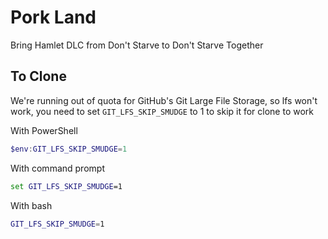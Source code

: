 # Pork Land

Bring Hamlet DLC from Don't Starve to Don't Starve Together

## To Clone

We're running out of quota for GitHub's Git Large File Storage, so lfs won't work, you need to set `GIT_LFS_SKIP_SMUDGE` to 1 to skip it for clone to work

With PowerShell

```powershell
$env:GIT_LFS_SKIP_SMUDGE=1
```

With command prompt

```cmd
set GIT_LFS_SKIP_SMUDGE=1
```

With bash

```bash
GIT_LFS_SKIP_SMUDGE=1
```
